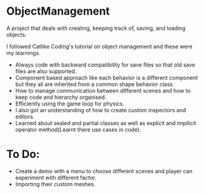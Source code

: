 # ObjectManagement
A project that deals with creating, keeping track of, saving, and loading objects.

I followed Catlike Coding's tutorial on object management and these were my learnings.

- Always code with backward compatibility for save files so that old save files are also supported.
- Component based approach like each behavior is a different component but they all are inherited from a common shape behavior class.
- How to manage communication between different scenes and how to keep code and hierarchy organised.
- Efficiently using the game loop for physics.
- I also got an understanding of how to create custom inspectors and editors.
- Learned about sealed and partial classes as well as explicit and impilicit operator method(Learnt there use cases in code).

# To Do:

- Create a demo with a menu to choose different scenes and player can experiment with different factor.
- Importing their custom meshes.
